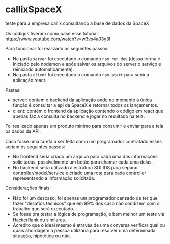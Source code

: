# callixSpaceX
teste para a empresa callix consultando a base de dados da SpaceX


Os códigos tiveram como base esse tutorial: https://www.youtube.com/watch?v=w3vs4a03y3I

Para funcionar foi realizado os seguintes passos:
* Na pasta `server` foi executado o comando `npm run dev` (dessa forma é iniciado pelo nodemon e após salvar os arquivos do server o serviço e reiniciado automaticamente).
* Na pasta `client` foi executado o comando `npm start` para subir a aplicação react.

Pastas:
* server: contem o backend da aplicação onde no momento a única função é consultar a api da SpaceX e retornar todos os lançamentos.
* client: contém o frontend da aplicação contendo o código em react que apenas faz a consulta no backend e jogar no resultado na tela.

Foi realizado apenas um produto mínimo para consumir e enviar para a tela os dados da API.

Caso fosse uma tarefa a ser feita como um programador contratado esses seriam os seguintes passos:
* No frontend seria criado um arquivo para cada uma das informações solicitadas, possívelmente um botão para chamar cada uma delas.
* No backend seria utilizado a estrutura SOLIDS para separar controller/model/service e criado uma rota para cada controller representando a informação solicitada.

Considerações finais:
* Não foi um descaso, foi apenas um programador cansado de ter que fazer "desafios técnicos" que em 99% dos caso não condizem com o trabalho que será executado.
* Se fosse pra testar a lógica de programação, é bem melhor um teste via HackerRank ou similares.
* Acredito que o ideal mesmo é através de uma conversa verificar qual ou quais abordagem a pessoa utilizaria para resolver uma determinada situação, hipotética ou não.
